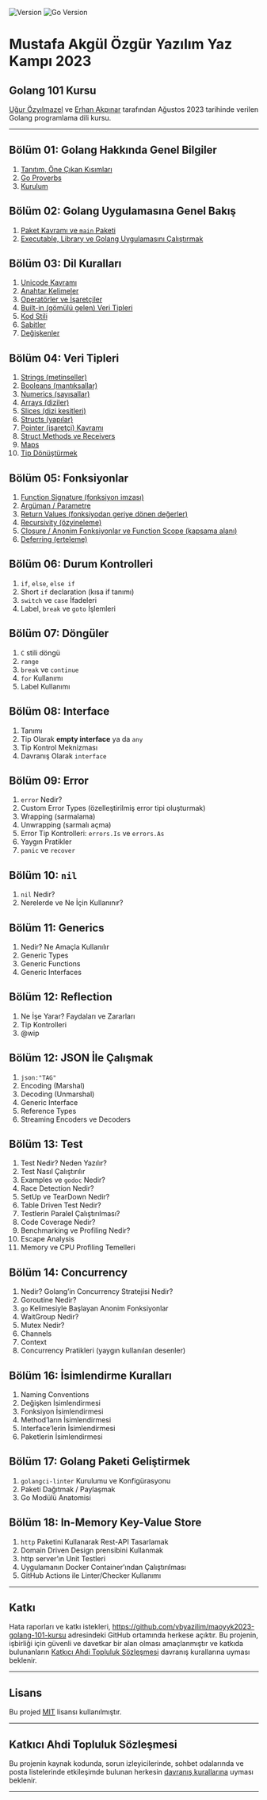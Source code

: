 ![Version](https://img.shields.io/badge/version-0.0.0-orange.svg?style=for-the-badge)
![Go Version](https://img.shields.io/badge/go-1.20.6-orange.svg?style=for-the-badge)

# Mustafa Akgül Özgür Yazılım Yaz Kampı 2023

## Golang 101 Kursu

[Uğur Özyılmazel][vigo] ve [Erhan Akpınar][erhan] tarafından Ağustos 2023 tarihinde verilen
Golang programlama dili kursu.

---

## Bölüm 01: Golang Hakkında Genel Bilgiler

1. [Tanıtım, Öne Çıkan Kısımları](docs/01/01-tanitim.md)
1. [Go Proverbs](docs/01/02-proverbs.md)
1. [Kurulum](docs/01/03-kurulum.md)

## Bölüm 02: Golang Uygulamasına Genel Bakış

1. [Paket Kavramı ve `main` Paketi](docs/02/01-paket-kavrami.md)
1. [Executable, Library ve Golang Uygulamasını Çalıştırmak](docs/02/02-executable-lib-run.md)

## Bölüm 03: Dil Kuralları

1. [Unicode Kavramı](docs/03/01-dil-kurallari.md#unicode)
1. [Anahtar Kelimeler](docs/03/01-dil-kurallari.md#anahtar-kelimeler)
1. [Operatörler ve İşaretçiler](docs/03/01-dil-kurallari.md#operat%C3%B6rler-ve-i%CC%87%C5%9Faret%C3%A7iler)
1. [Built-in (gömülü gelen) Veri Tipleri](docs/03/01-dil-kurallari.md#built-in-veri-tipleri)
1. [Kod Stili](docs/03/01-dil-kurallari.md#kod-stili)
1. [Sabitler](docs/03/02-sabitler.md)
1. [Değişkenler](docs/03/03-degiskenler.md)

## Bölüm 04: Veri Tipleri

1. [Strings (metinseller)](docs/04/01-string.md)
1. [Booleans (mantıksallar)](docs/04/02-bool.md)
1. [Numerics (sayısallar)](docs/04/03-numerics.md)
1. [Arrays (diziler)](docs/04/04-collections.md#array)
1. [Slices (dizi kesitleri)](docs/04/04-collections.md#slice)
1. [Structs (yapılar)](docs/04/05-struct.md)
1. [Pointer (işaretçi) Kavramı](docs/04/06-pointer.md)
1. [Struct Methods ve Receivers](docs/04/07-struct-methods-receivers.md)
1. [Maps](docs/04/08-map.md)
1. [Tip Dönüştürmek](docs/04/09-tip-donusturmek.md)

## Bölüm 05: Fonksiyonlar

1. [Function Signature (fonksiyon imzası)](docs/05/01-fonksiyonlar.md#signature)
1. [Argüman / Parametre](docs/05/01-fonksiyonlar.md#argumanlar)
1. [Return Values (fonksiyodan geriye dönen değerler)](docs/05/01-fonksiyonlar.md#return-values)
1. [Recursivity (özyineleme)](docs/05/01-fonksiyonlar.md#recursivity)
1. [Closure / Anonim Fonksiyonlar ve Function Scope (kapsama alanı)](docs/05/01-fonksiyonlar.md#closure)
1. [Deferring (erteleme)](docs/05/01-fonksiyonlar.md#defer)

## Bölüm 06: Durum Kontrolleri

1. `if`, `else`, `else if`
1. Short `if` declaration (kısa if tanımı)
1. `switch` ve `case` İfadeleri
1. Label, `break` ve `goto` İşlemleri

## Bölüm 07: Döngüler

1. `C` stili döngü
1. `range`
1. `break` ve `continue`
1. `for` Kullanımı
1. Label Kullanımı

## Bölüm 08: Interface

1. Tanımı
1. Tip Olarak **empty interface** ya da `any`
1. Tip Kontrol Meknizması
1. Davranış Olarak `interface`

## Bölüm 09: Error

1. `error` Nedir?
1. Custom Error Types (özelleştirilmiş error tipi oluşturmak)
1. Wrapping (sarmalama)
1. Unwrapping (sarmalı açma)
1. Error Tip Kontrolleri: `errors.Is` ve `errors.As`
1. Yaygın Pratikler
1. `panic` ve `recover`

## Bölüm 10: `nil`

1. `nil` Nedir?
1. Nerelerde ve Ne İçin Kullanınır?

## Bölüm 11: Generics

1. Nedir? Ne Amaçla Kullanılır
1. Generic Types
1. Generic Functions
1. Generic Interfaces

## Bölüm 12: Reflection

1. Ne İşe Yarar? Faydaları ve Zararları
1. Tip Kontrolleri
1. @wip

## Bölüm 12: JSON İle Çalışmak

1. `json:"TAG"`
1. Encoding (Marshal)
1. Decoding (Unmarshal)
1. Generic Interface
1. Reference Types
1. Streaming Encoders ve Decoders

## Bölüm 13: Test

1. Test Nedir? Neden Yazılır?
1. Test Nasıl Çalıştırılır
1. Examples ve `godoc` Nedir?
1. Race Detection Nedir?
1. SetUp ve TearDown Nedir?
1. Table Driven Test Nedir?
1. Testlerin Paralel Çalıştırılması?
1. Code Coverage Nedir?
1. Benchmarking ve Profiling Nedir?
1. Escape Analysis
1. Memory ve CPU Profiling Temelleri

## Bölüm 14: Concurrency

1. Nedir? Golang’in Concurrency Stratejisi Nedir?
1. Goroutine Nedir?
1. `go` Kelimesiyle Başlayan Anonim Fonksiyonlar
1. WaitGroup Nedir?
1. Mutex Nedir?
1. Channels
1. Context
1. Concurrency Pratikleri (yaygın kullanılan desenler)

## Bölüm 16: İsimlendirme Kuralları

1. Naming Conventions
1. Değişken İsimlendirmesi
1. Fonksiyon İsimlendirmesi
1. Method’ların İsimlendirmesi
1. Interface’lerin İsimlendirmesi
1. Paketlerin İsimlendirmesi

## Bölüm 17: Golang Paketi Geliştirmek

1. `golangci-linter` Kurulumu ve Konfigürasyonu
1. Paketi Dağıtmak / Paylaşmak
1. Go Modülü Anatomisi

## Bölüm 18: In-Memory Key-Value Store

1. `http` Paketini Kullanarak Rest-API Tasarlamak
1. Domain Driven Design prensibini Kullanmak
1. http server’ın Unit Testleri
1. Uygulamanın Docker Container’ından Çalıştırılması
1. GitHub Actions ile Linter/Checker Kullanımı

---

## Katkı

Hata raporları ve katkı istekleri,
https://github.com/vbyazilim/maoyyk2023-golang-101-kursu adresindeki GitHub
ortamında herkese açıktır. Bu projenin, işbirliği için güvenli ve davetkar bir
alan olması amaçlanmıştır ve katkıda bulunanların [Katkıcı Ahdi Topluluk
Sözleşmesi][COC] davranış kurallarına uyması beklenir.

---

## Lisans

Bu projed [MIT](https://opensource.org/licenses/MIT) lisansı kullanılmıştır.

---

## Katkıcı Ahdi Topluluk Sözleşmesi

Bu projenin kaynak kodunda, sorun izleyicilerinde, sohbet odalarında ve posta
listelerinde etkileşimde bulunan herkesin [davranış kurallarına][COC] uyması
beklenir.

---

[COC]:   https://github.com/vbyazilim/maoyyk2023-golang-101-kursu/blob/main/CODE_OF_CONDUCT.md
[vigo]:  https://github.com/vigo
[erhan]: https://github.com/erhanakp
